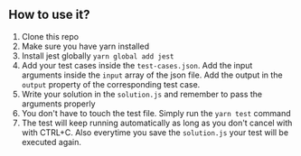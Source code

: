 ## How to use it?
1. Clone this repo
2. Make sure you have yarn installed
3. Install jest globally `yarn global add jest`
4. Add your test cases inside the `test-cases.json`. Add the input arguments inside the `input` array of the json file. Add the output in the `output` property of the corresponding test case.
5. Write your solution in the `solution.js` and remember to pass the arguments properly
6. You don't have to touch the test file. Simply run the `yarn test` command
7. The test will keep running automatically as long as you don't cancel with with CTRL+C. Also everytime you save the `solution.js` your test will be executed again.